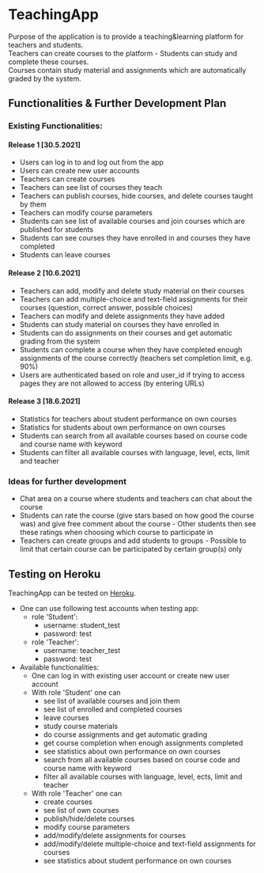 # TeachingApp

Purpose of the application is to provide a teaching&learning platform for teachers and students.  
Teachers can create courses to the platform - Students can study and complete these courses.  
Courses contain study material and assignments which are automatically graded by the system.  

## Functionalities & Further Development Plan

### Existing Functionalities:

#### Release 1 [30.5.2021]
- Users can log in to and log out from the app
- Users can create new user accounts
- Teachers can create courses
- Teachers can see list of courses they teach
- Teachers can publish courses, hide courses, and delete courses taught by them
- Teachers can modify course parameters
- Students can see list of available courses and join courses which are published for students
- Students can see courses they have enrolled in and courses they have completed
- Students can leave courses

#### Release 2 [10.6.2021]
- Teachers can add, modify and delete study material on their courses
- Teachers can add multiple-choice and text-field assignments for their courses (question, correct answer, possible choices)
- Teachers can modify and delete assignments they have added
- Students can study material on courses they have enrolled in
- Students can do assignments on their courses and get automatic grading from the system
- Students can complete a course when they have completed enough assignments of the course correctly (teachers set completion limit, e.g. 90%)
- Users are authenticated based on role and user_id if trying to access pages they are not allowed to access (by entering URLs)

#### Release 3 [18.6.2021]
- Statistics for teachers about student performance on own courses
- Statistics for students about own performance on own courses
- Students can search from all available courses based on course code and course name with keyword
- Students can filter all available courses with language, level, ects, limit and teacher

### Ideas for further development
- Chat area on a course where students and teachers can chat about the course
- Students can rate the course (give stars based on how good the course was) and give free comment about the course - Other students then see these ratings when choosing which course to participate in
- Teachers can create groups and add students to groups - Possible to limit that certain course can be participated by certain group(s) only

## Testing on Heroku

TeachingApp can be tested on [Heroku](https://teaching-app-henkkah.herokuapp.com/).
- One can use following test accounts when testing app:
    - role 'Student':
        - username: student_test
        - password: test
    - role 'Teacher':
        - username: teacher_test
        - password: test
- Available functionalities:
    - One can log in with existing user account or create new user account
    - With role 'Student' one can
        - see list of available courses and join them
        - see list of enrolled and completed courses
        - leave courses
        - study course materials
        - do course assignments and get automatic grading
        - get course completion when enough assignments completed
        - see statistics about own performance on own courses
        - search from all available courses based on course code and course name with keyword
        - filter all available courses with language, level, ects, limit and teacher
    - With role 'Teacher' one can
        - create courses
        - see list of own courses
        - publish/hide/delete courses
        - modify course parameters
        - add/modify/delete assignments for courses
        - add/modify/delete multiple-choice and text-field assignments for courses
        - see statistics about student performance on own courses




